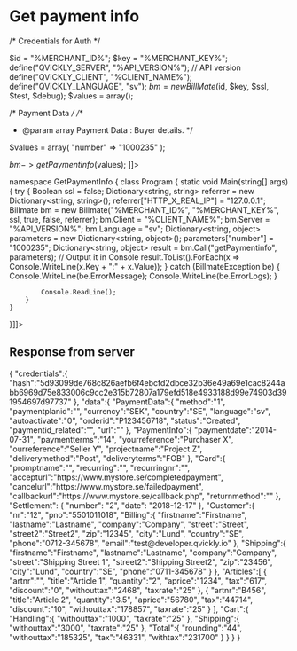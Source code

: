# Get payment info

<tabs>
  <tab title="%code-php5%">
<code-block lang="PHP">
<![CDATA[
<?php
$test = true;
$ssl = true;
$debug = false;

/* Credentials for Auth */

$id = "%MERCHANT_ID%";
$key = "%MERCHANT_KEY%";
define("QVICKLY_SERVER", "%API_VERSION%"); // API version
define("QVICKLY_CLIENT", "%CLIENT_NAME%");
define("QVICKLY_LANGUAGE", "sv");
$bm = new BillMate($id, $key, $ssl, $test, $debug);
$values = array();

/* Payment Data */
/**
* @param array Payment Data : Buyer details.
  */

$values = array(
    "number" => "1000235"
);

$bm->getPaymentinfo($values);
]]>
</code-block>
  </tab>
  <tab title="%code-php8%">
<code-block lang="PHP">
<![CDATA[
// Work in progress
]]>
</code-block>
  </tab>
  <tab title="%code-csharp%">
<code-block lang="c#">
<![CDATA[
using System;
using System.Collections.Generic;
using System.Linq;
using System.Text;
using BillmateAPI;

namespace GetPaymentInfo
{
    class Program
    {
        static void Main(string[] args)
        {
            try
            {
                Boolean ssl = false;
                Dictionary<string, string> referrer = new Dictionary<string, string>();
                referrer["HTTP_X_REAL_IP"] = "127.0.0.1";
                Billmate bm = new Billmate("%MERCHANT_ID%", "%MERCHANT_KEY%", ssl, true, false, referrer);
                bm.Client = "%CLIENT_NAME%";
                bm.Server = "%API_VERSION%";
                bm.Language = "sv";
                Dictionary<string, object> parameters = new Dictionary<string, object>();
                parameters["number"] = "1000235";
                Dictionary<string, object> result = bm.Call("getPaymentinfo", parameters);
                // Output it in Console
                result.ToList().ForEach(x => Console.WriteLine(x.Key + ":" + x.Value));
            }
            catch (BillmateException be) {
                Console.WriteLine(be.ErrorMessage);
                Console.WriteLine(be.ErrorLogs);
            }

            Console.ReadLine();
        }
    }
}]]>
</code-block>
  </tab>
  <tab title="%code-python%">
<code-block lang="Python">
<![CDATA[
import json
import os

from QvicklyPackage import API
from QvicklyPackage.API import APIPayload

billmate_id = os.getenv("BILLMATE_ID")
secret = os.getenv("SECRET")
mypno = os.getenv("MY_PNO")

api_connection = API.APIConnection(billmate_id, secret, devMode=True)

api_connection.setValidateResult()

paymentinfo = api_connection.getPaymentinfo("12913")
]]>
</code-block>
  </tab>
</tabs>

## Response from server
<code-block lang="json">
{
   "credentials":{
      "hash":"5d93099de768c826aefb6f4ebcfd2dbce32b36e49a69e1cac8244abb6969d75e833006c9cc2e315b72807a179efd518e4933188d99e74903d391954697d97737"
   },
   "data":{
      "PaymentData":{
         "method":"1",
         "paymentplanid":"",
         "currency":"SEK",
         "country":"SE",
         "language":"sv",
         "autoactivate":"0",
         "orderid":"P123456718",
         "status":"Created",
         "paymentid_related":"",
         "url":""
      },
      "PaymentInfo":{
         "paymentdate":"2014-07-31",
         "paymentterms":"14",
         "yourreference":"Purchaser X",
         "ourreference":"Seller Y",
         "projectname":"Project Z",
         "deliverymethod":"Post",
         "deliveryterms":"FOB"
      },
      "Card":{
         "promptname":"",
         "recurring":"",
         "recurringnr":"",
         "accepturl":"https://www.mystore.se/completedpayment",
         "cancelurl":"https://www.mystore.se/failedpayment",
         "callbackurl":"https://www.mystore.se/callback.php",
         "returnmethod":""
      },
      "Settlement": {
         "number": "2",
         "date": "2018-12-17"
      },
      "Customer":{
         "nr":"12",
         "pno":"5501011018",
         "Billing":{
            "firstname":"Firstname",
            "lastname":"Lastname",
            "company":"Company",
            "street":"Street",
            "street2":"Street2",
            "zip":"12345",
            "city":"Lund",
            "country":"SE",
            "phone":"0712-345678",
            "email":"test@developer.qvickly.io"
         },
         "Shipping":{
            "firstname":"Firstname",
            "lastname":"Lastname",
            "company":"Company",
            "street":"Shipping Street 1",
            "street2":"Shipping Street2",
            "zip":"23456",
            "city":"Lund",
            "country":"SE",
            "phone":"0711-345678"
         }
      },
      "Articles":[
         {
            "artnr":"",
            "title":"Article 1",
            "quantity":"2",
            "aprice":"1234",
            "tax":"617",
            "discount":"0",
            "withouttax":"2468",
            "taxrate":"25"
         },
         {
            "artnr":"B456",
            "title":"Article 2",
            "quantity":"3.5",
            "aprice":"56780",
            "tax":"44714",
            "discount":"10",
            "withouttax":"178857",
            "taxrate":"25"
         }
      ],
      "Cart":{
         "Handling":{
            "withouttax":"1000",
            "taxrate":"25"
         },
         "Shipping":{
            "withouttax":"3000",
            "taxrate":"25"
         },
         "Total":{
            "rounding":"44",
            "withouttax":"185325",
            "tax":"46331",
            "withtax":"231700"
         }
      }
   }
}
</code-block>